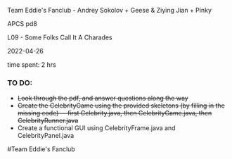 Team Eddie's Fanclub - Andrey Sokolov + Geese & Ziying Jian + Pinky

APCS pd8 

L09 - Some Folks Call It A Charades 

2022-04-26 

time spent: 2 hrs

### TO DO:
* ~~Look through the pdf, and answer questions along the way~~
* ~~Create the CelebrityGame using the provided skeletons (by filling in the missing code) -- first Celebrity.java, then CelebrityGame.java,
then CelebrityRunner.java~~
* Create a functional GUI using CelebrityFrame.java and CelebrityPanel.java

#Team Eddie's Fanclub

